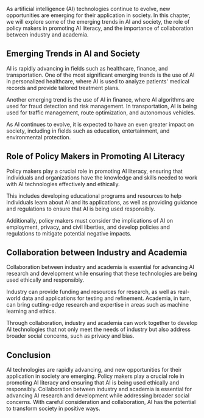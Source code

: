 
As artificial intelligence (AI) technologies continue to evolve, new opportunities are emerging for their application in society. In this chapter, we will explore some of the emerging trends in AI and society, the role of policy makers in promoting AI literacy, and the importance of collaboration between industry and academia.

Emerging Trends in AI and Society
---------------------------------

AI is rapidly advancing in fields such as healthcare, finance, and transportation. One of the most significant emerging trends is the use of AI in personalized healthcare, where AI is used to analyze patients' medical records and provide tailored treatment plans.

Another emerging trend is the use of AI in finance, where AI algorithms are used for fraud detection and risk management. In transportation, AI is being used for traffic management, route optimization, and autonomous vehicles.

As AI continues to evolve, it is expected to have an even greater impact on society, including in fields such as education, entertainment, and environmental protection.

Role of Policy Makers in Promoting AI Literacy
----------------------------------------------

Policy makers play a crucial role in promoting AI literacy, ensuring that individuals and organizations have the knowledge and skills needed to work with AI technologies effectively and ethically.

This includes developing educational programs and resources to help individuals learn about AI and its applications, as well as providing guidance and regulations to ensure that AI is being used responsibly.

Additionally, policy makers must consider the implications of AI on employment, privacy, and civil liberties, and develop policies and regulations to mitigate potential negative impacts.

Collaboration between Industry and Academia
-------------------------------------------

Collaboration between industry and academia is essential for advancing AI research and development while ensuring that these technologies are being used ethically and responsibly.

Industry can provide funding and resources for research, as well as real-world data and applications for testing and refinement. Academia, in turn, can bring cutting-edge research and expertise in areas such as machine learning and ethics.

Through collaboration, industry and academia can work together to develop AI technologies that not only meet the needs of industry but also address broader social concerns, such as privacy and bias.

Conclusion
----------

AI technologies are rapidly advancing, and new opportunities for their application in society are emerging. Policy makers play a crucial role in promoting AI literacy and ensuring that AI is being used ethically and responsibly. Collaboration between industry and academia is essential for advancing AI research and development while addressing broader social concerns. With careful consideration and collaboration, AI has the potential to transform society in positive ways.
